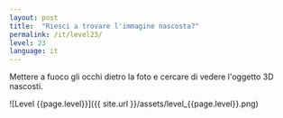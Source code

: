 ```yaml
---
layout: post
title:  "Riesci a trovare l'immagine nascosta?"
permalink: /it/level23/
level: 23
language: it
---
```

Mettere a fuoco gli occhi dietro la foto e cercare di vedere l'oggetto 3D nascosti.

![Level {{page.level}}]({{ site.url }}/assets/level_{{page.level}}.png)